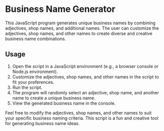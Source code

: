 # Business Name Generator

This JavaScript program generates unique business names by combining adjectives, shop names, and additional names. The user can customize the adjectives, shop names, and other names to create diverse and creative business name combinations.

## Usage

1. Open the script in a JavaScript environment (e.g., a browser console or Node.js environment).
2. Customize the adjectives, shop names, and other names in the script to fit your preferences.
3. Run the script.
4. The program will randomly select an adjective, shop name, and another name to create a unique business name.
5. View the generated business name in the console.

Feel free to modify the adjectives, shop names, and other names to suit your specific business naming criteria. This script is a fun and creative tool for generating business name ideas.
